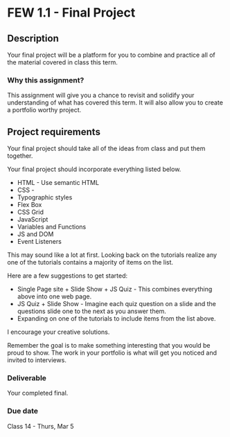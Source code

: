 # FEW 1.1 - Final Project

## Description 

Your final project will be a platform for you to combine and practice all of the material covered in class this term.

### Why this assignment?

This assignment will give you a chance to revisit and solidify your understanding of what has covered this term. It will also allow you to create a portfolio worthy project. 

## Project requirements

Your final project should take all of the ideas from class and put them together.

Your final project should incorporate everything listed below. 

- HTML - Use semantic HTML
- CSS - 
 - Typographic styles 
 - Flex Box 
 - CSS Grid
- JavaScript 
 - Variables and Functions 
 - JS and DOM
 - Event Listeners

This may sound like a lot at first. Looking back on the tutorials realize any one of the tutorials contains a majority of items on the list. 

Here are a few suggestions to get started: 

- Single Page site + Slide Show + JS Quiz - This combines everything above into one web page. 
- JS Quiz + Slide Show - Imagine each quiz question on a slide and the questions slide one to the next as you answer them.
- Expanding on one of the tutorials to include items from the list above. 

I encourage your creative solutions. 

Remember the goal is to make something interesting that you would be proud to show. The work in your portfolio is what will get you noticed and invited to interviews. 

### Deliverable

Your completed final.

### Due date

Class 14 - Thurs, Mar 5

